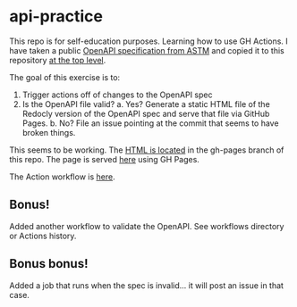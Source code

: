 # api-practice
This repo is for self-education purposes.  Learning how to use GH Actions.  I have taken a public [OpenAPI specification from ASTM](https://github.com/astm-utm/Protocol) and copied it to this repository [at the top level](./utm.yaml).

The goal of this exercise is to:

1. Trigger actions off of changes to the OpenAPI spec
2. Is the OpenAPI file valid?
  a. Yes?  Generate a static HTML file of the Redocly version of the OpenAPI spec and serve that file via GitHub Pages.
  b. No? File an issue pointing at the commit that seems to have broken things.

This seems to be working.  The [HTML is located](https://github.com/nasajoey/api-practice/blob/gh-pages/utm.html) in the gh-pages branch of this repo.  The page is served [here](https://nasajoey.github.io/api-practice/utm.html) using GH Pages.

The Action workflow is [here](https://github.com/nasajoey/api-practice/blob/main/.github/workflows/create-redocly.yaml).

## Bonus!

Added another workflow to validate the OpenAPI.  See workflows directory or Actions history.

## Bonus bonus!

Added a job that runs when the spec is invalid... it will post an issue in that case.
